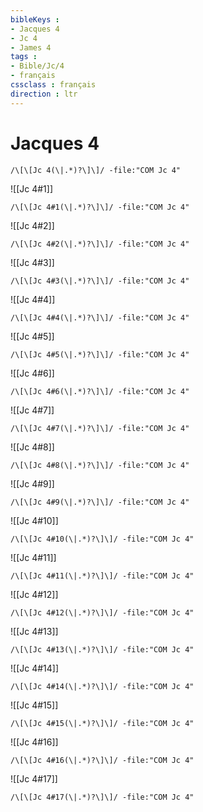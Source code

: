 ```yaml
---
bibleKeys : 
- Jacques 4
- Jc 4
- James 4
tags : 
- Bible/Jc/4
- français
cssclass : français
direction : ltr
---
```


# Jacques 4

```query
/\[\[Jc 4(\|.*)?\]\]/ -file:"COM Jc 4"
```



![[Jc 4#1]]

```query
/\[\[Jc 4#1(\|.*)?\]\]/ -file:"COM Jc 4"
```

![[Jc 4#2]]

```query
/\[\[Jc 4#2(\|.*)?\]\]/ -file:"COM Jc 4"
```

![[Jc 4#3]]

```query
/\[\[Jc 4#3(\|.*)?\]\]/ -file:"COM Jc 4"
```

![[Jc 4#4]]

```query
/\[\[Jc 4#4(\|.*)?\]\]/ -file:"COM Jc 4"
```

![[Jc 4#5]]

```query
/\[\[Jc 4#5(\|.*)?\]\]/ -file:"COM Jc 4"
```

![[Jc 4#6]]

```query
/\[\[Jc 4#6(\|.*)?\]\]/ -file:"COM Jc 4"
```

![[Jc 4#7]]

```query
/\[\[Jc 4#7(\|.*)?\]\]/ -file:"COM Jc 4"
```

![[Jc 4#8]]

```query
/\[\[Jc 4#8(\|.*)?\]\]/ -file:"COM Jc 4"
```

![[Jc 4#9]]

```query
/\[\[Jc 4#9(\|.*)?\]\]/ -file:"COM Jc 4"
```

![[Jc 4#10]]

```query
/\[\[Jc 4#10(\|.*)?\]\]/ -file:"COM Jc 4"
```

![[Jc 4#11]]

```query
/\[\[Jc 4#11(\|.*)?\]\]/ -file:"COM Jc 4"
```

![[Jc 4#12]]

```query
/\[\[Jc 4#12(\|.*)?\]\]/ -file:"COM Jc 4"
```

![[Jc 4#13]]

```query
/\[\[Jc 4#13(\|.*)?\]\]/ -file:"COM Jc 4"
```

![[Jc 4#14]]

```query
/\[\[Jc 4#14(\|.*)?\]\]/ -file:"COM Jc 4"
```

![[Jc 4#15]]

```query
/\[\[Jc 4#15(\|.*)?\]\]/ -file:"COM Jc 4"
```

![[Jc 4#16]]

```query
/\[\[Jc 4#16(\|.*)?\]\]/ -file:"COM Jc 4"
```

![[Jc 4#17]]

```query
/\[\[Jc 4#17(\|.*)?\]\]/ -file:"COM Jc 4"
```

